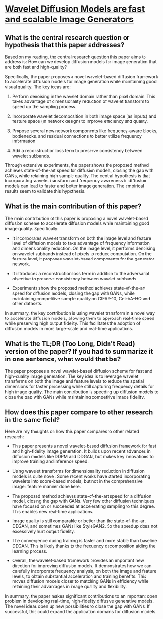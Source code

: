 # [Wavelet Diffusion Models are fast and scalable Image Generators](https://arxiv.org/abs/2211.16152)

## What is the central research question or hypothesis that this paper addresses?

 Based on my reading, the central research question this paper aims to address is: How can we develop diffusion models for image generation that are both fast and high-quality? 

Specifically, the paper proposes a novel wavelet-based diffusion framework to accelerate diffusion models for image generation while maintaining good visual quality. The key ideas are:

1) Perform denoising in the wavelet domain rather than pixel domain. This takes advantage of dimensionality reduction of wavelet transform to speed up the sampling process.

2) Incorporate wavelet decomposition in both image space (as inputs) and feature space (in network design) to improve efficiency and quality. 

3) Propose several new network components like frequency-aware blocks, bottlenecks, and residual connections to better utilize frequency information.

4) Add a reconstruction loss term to preserve consistency between wavelet subbands.

Through extensive experiments, the paper shows the proposed method achieves state-of-the-art speed for diffusion models, closing the gap with GANs, while retaining high sample quality. The central hypothesis is that incorporating wavelet transform and frequency awareness in diffusion models can lead to faster and better image generation. The empirical results seem to validate this hypothesis.


## What is the main contribution of this paper?

 The main contribution of this paper is proposing a novel wavelet-based diffusion scheme to accelerate diffusion models while maintaining good image quality. Specifically:

- It incorporates wavelet transform on both the image level and feature level of diffusion models to take advantage of frequency information and dimensionality reduction. On the image level, it performs denoising on wavelet subbands instead of pixels to reduce computation. On the feature level, it proposes wavelet-based components for the generator network.

- It introduces a reconstruction loss term in addition to the adversarial objective to preserve consistency between wavelet subbands. 

- Experiments show the proposed method achieves state-of-the-art speed for diffusion models, closing the gap with GANs, while maintaining competitive sample quality on CIFAR-10, CelebA-HQ and other datasets.

In summary, the key contribution is using wavelet transform in a novel way to accelerate diffusion models, allowing them to approach real-time speed while preserving high output fidelity. This facilitates the adoption of diffusion models in more large-scale and real-time applications.


## What is the TL;DR (Too Long, Didn't Read) version of the paper? If you had to summarize it in one sentence, what would that be?

 The paper proposes a novel wavelet-based diffusion scheme for fast and high-quality image generation. The key idea is to leverage wavelet transforms on both the image and feature levels to reduce the spatial dimensions for faster processing while still capturing frequency details for high image quality. The main contribution is speeding up diffusion models to close the gap with GANs while maintaining competitive image fidelity.


## How does this paper compare to other research in the same field?

 Here are my thoughts on how this paper compares to other related research:

- This paper presents a novel wavelet-based diffusion framework for fast and high-fidelity image generation. It builds upon recent advances in diffusion models like DDPM and DDGAN, but makes key innovations to improve training and inference speed. 

- Using wavelet transforms for dimensionality reduction in diffusion models is quite novel. Some recent works have started incorporating wavelets into score-based models, but not in the comprehensive image+feature manner done here.

- The proposed method achieves state-of-the-art speed for a diffusion model, closing the gap with GANs. Very few other diffusion techniques have focused on or succeeded at accelerating sampling to this degree. This enables new real-time applications.

- Image quality is still comparable or better than the state-of-the-art DDGAN, and sometimes GANs like StyleGAN2. So the speedup does not excessively hurt output fidelity.

- The convergence during training is faster and more stable than baseline DDGAN. This is likely thanks to the frequency decomposition aiding the learning process.

- Overall, the wavelet-based framework provides an important new direction for improving diffusion models. It demonstrates how we can carefully incorporate frequency analysis, on both the image and feature levels, to obtain substantial acceleration and training benefits. This moves diffusion models closer to matching GANs in efficiency while retaining their advantages in image quality and flexibility.

In summary, the paper makes significant contributions to an important open problem in developing real-time, high-fidelity diffusive generative models. The novel ideas open up new possibilities to close the gap with GANs. If successful, this could expand the application domains for diffusion models.
